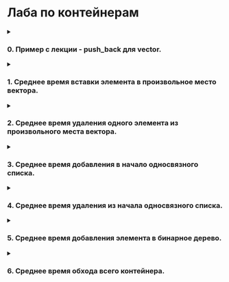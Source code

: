 # Лаба по контейнерам
<details>
<summary><h3>0. Пример с лекции - push_back для vector.</h3></summary>
    
График: capacity и size от i (номера итерации).
```C++
#include <iostream>
#include <fstream>
#include <vector>


int main() {
    std::vector<int> v;
    std::ofstream f("0.csv", std::ios::out);
    for (int i = 0; i < 1024; i++) {
        v.push_back(i);
        if (i % 50 == 0) {
            unsigned int cap = v.capacity();
            unsigned int s = v.size();
            f << i << " " << cap << " " << s << "\n";
        }
    }
}
```
![Зависимость размеров вектора](0.png)
</details>

<details>
<summary><h3>1. Среднее время вставки элемента в произвольное место вектора.</h3></summary>
Реализуйте для своего контейнера insert, измерьте среднее время для различного размера контейнера (size) при вставке в произвольное место, сравните со стандартным контейнером. График: среднее время вставки для vector и subvector от size. Определить асимптотику.

subvector:
```C++
#include <iostream>
#include <fstream>
#include <random>
#include <chrono>

double get_time() {
    return std::chrono::duration_cast<std::chrono::microseconds>
                   (std::chrono::steady_clock::now().time_since_epoch()).count() / 1e6;
}

struct subvector {
    int *mas;
    unsigned int top;
    unsigned int capacity;
};

bool init(subvector* sv) {
    sv -> mas = NULL;
    sv -> top = 0;
    sv -> capacity = 0;
    return true;
}

bool resize(subvector* sv, unsigned int new_capacity) {
    sv -> capacity = new_capacity;
    return true;
}

bool push_back(subvector* sv, int d) {
    sv -> top += 1;
    if (sv -> top - 1 == 0) {
        if (sv -> capacity == 0) {
            sv -> capacity = 1;
            int* new_mas = new int[sv -> capacity];
            delete[] sv -> mas;
            sv -> mas = new_mas;
        }
        (sv -> mas)[sv -> top - 1] = d;
    }
    else if (sv -> top > sv -> capacity) {
        unsigned int cur_cap = sv -> capacity;
        resize(sv, cur_cap * 2);
        int* new_mas = new int[sv -> capacity];
        for (unsigned int i = 0; i < (sv -> top - 1); i++) {
            new_mas[i] = (sv -> mas)[i];
        }
        delete[] sv -> mas;
        sv -> mas = new_mas;
        (sv -> mas)[sv -> top - 1] = d;
    }
    else {
        (sv -> mas)[sv -> top - 1] = d;
    }
    return true;
}

bool insert(subvector* sv, int d, int i) {
    sv -> top += 1;
    if (sv -> top - 1 == 0) {
        if (sv -> capacity == 0) {
            sv -> capacity = 1;
            int* new_mas = new int[sv -> capacity];
            delete[] sv -> mas;
            sv -> mas = new_mas;
        }
        (sv -> mas)[sv -> top - 1] = d;
    }
    else if (sv -> top > sv -> capacity) {
        unsigned int cur_cap = sv -> capacity;
        resize(sv, cur_cap * 2);
        int* new_mas = new int[sv -> capacity];
        for (unsigned int k = 0; k < i; k++) {
            new_mas[k] = (sv -> mas)[k];
        }
        new_mas[i] = d;
        std::cout <<"here";
        for (unsigned int k = i + 1; k < (sv->top - 1); k++) {
            new_mas[k] = (sv->mas)[k - 1];
        }
        delete[] sv -> mas;
        sv -> mas = new_mas;
    }
    else {
        int* new_mas = new int[sv -> capacity];
        for (unsigned int k = 0; k < i; k++) {
            new_mas[k] = (sv -> mas)[k];
        }
        new_mas[i] = d;
        for (unsigned int k = i + 1; k < (sv->top - 1); k++) {
            new_mas[k] = (sv->mas)[k - 1];
        }
        delete[] sv -> mas;
        sv -> mas = new_mas;
    }
    return true;
}

int main() {
    std::ofstream f("1_2.csv", std::ios::out);
    subvector *s;
    init(s);
    for (int i = 0; i < 102400; i++) {
        push_back(s, 1);
        if (i % 500 == 0) {
            unsigned int x = rand() % (i + 1);
            auto start = get_time();
            insert(s, 2, x);
            auto finish = get_time();
            auto time = finish - start;
            f << s->top << " " << time << "\n";
        }
    }
}
```
![1 subvector](1_2.png)
    
для std::vector:
сложность: O(n)
```C++
#include <iostream>
#include <fstream>
#include <vector>
#include <random>
#include <chrono>

double get_time() {
    return std::chrono::duration_cast<std::chrono::microseconds>
                   (std::chrono::steady_clock::now().time_since_epoch()).count() / 1e6;
}

int main() {
    std::vector<int> v;
    std::ofstream f("1_1.csv", std::ios::out);
    for (unsigned int i = 0; i < 102400; i++) {
        v.push_back(i);
        unsigned int x = rand() % (i + 1);
        if (i % 500 == 0) {
            auto start = get_time();
            v.insert(v.begin() + x, i);
            auto finish = get_time();
            auto time = finish - start;
            f << v.size() << " " << time << "\n";
        }
    }
}
```
![1 vector](1_1.png)
</details>

<details>
<summary><h3>2. Среднее время удаления одного элемента из произвольного места вектора.</h3></summary>
Реализуйте для своего контейнера erase, измерьте среднее время для различного размера контейнера (size) при вставке в произвольное место, сравните со стандартным контейнером. График: среднее время удаления для vector и subvector от size. Определить асимптотику.

subvector:
```C++
#include <iostream>
#include <fstream>
#include <random>
#include <chrono>

double get_time() {
    return std::chrono::duration_cast<std::chrono::microseconds>
                   (std::chrono::steady_clock::now().time_since_epoch()).count() / 1e6;
}

struct subvector {
    int *mas;
    unsigned int top;
    unsigned int capacity;
};

bool init(subvector* sv) {
    sv -> mas = NULL;
    sv -> top = 0;
    sv -> capacity = 0;
    return true;
}

bool resize(subvector* sv, unsigned int new_capacity) {
    sv -> capacity = new_capacity;
    return true;
}

bool push_back(subvector* sv, int d) {
    sv -> top += 1;
    if (sv -> top - 1 == 0) {
        if (sv -> capacity == 0) {
            sv -> capacity = 1;
            int* new_mas = new int[sv -> capacity];
            delete[] sv -> mas;
            sv -> mas = new_mas;
        }
        (sv -> mas)[sv -> top - 1] = d;
    }
    else if (sv -> top > sv -> capacity) {
        unsigned int cur_cap = sv -> capacity;
        resize(sv, cur_cap * 2);
        int* new_mas = new int[sv -> capacity];
        for (unsigned int i = 0; i < (sv -> top - 1); i++) {
            new_mas[i] = (sv -> mas)[i];
        }
        delete[] sv -> mas;
        sv -> mas = new_mas;
        (sv -> mas)[sv -> top - 1] = d;
    }
    else {
        (sv -> mas)[sv -> top - 1] = d;
    }
    return true;
}

bool erase(subvector* sv, int i) {
    sv -> top -= 1;
    if (sv->top + 1 == 0) {
        sv->top = 0;
    }
    else if (sv -> top > sv -> capacity) {
        unsigned int cur_cap = sv -> capacity;
        resize(sv, cur_cap * 2);
        int* new_mas = new int[sv -> capacity];
        for (unsigned int k = 0; k < (sv->top); k++) {
            if (k == i) continue;
            new_mas[k] = (sv -> mas)[k];
        }
        delete[] sv -> mas;
        sv -> mas = new_mas;
    }
    else {
        int* new_mas = new int[sv -> capacity];
        for (unsigned int k = 0; k < (sv->top); k++) {
            if (k == i) continue;
            new_mas[k] = (sv -> mas)[k];
        }
        delete[] sv -> mas;
        sv -> mas = new_mas;
    }
    return true;
}

int main() {
    std::ofstream f("2_2.csv", std::ios::out);
    subvector *s;
    init(s);
    for (int i = 0; i < 102400; i++) {
        push_back(s, 1);
        if (i % 500 == 0) {
            unsigned int x = rand() % (i + 1);
            auto start = get_time();
            erase(s, x);
            auto finish = get_time();
            auto time = finish - start;
            f << s->top << " " << time << "\n";
        }
    }
}
```
![2 subvector](2_2.png)

для std::vector:
сложность: O(n)

```C++
#include <iostream>
#include <fstream>
#include <vector>
#include <random>
#include <chrono>

double get_time() {
    return std::chrono::duration_cast<std::chrono::microseconds>
                   (std::chrono::steady_clock::now().time_since_epoch()).count() / 1e6;
}

int main() {
    std::vector<int> v;
    std::ofstream f("2_1.csv", std::ios::out);
    for (unsigned int i = 0; i < 102400; i++) {
        v.push_back(i);
        if (i % 500 == 0) {
            unsigned int x = rand() % (i + 1);
            auto start = get_time();
            v.erase(v.begin() + x);
            auto finish = get_time();
            auto time = finish - start;
            f << v.size() << " " << time << "\n";
        }
    }
}
```
![2 vector](2_1.png)
</details>

<details>
<summary><h3>3. Среднее время добавления в начало односвязного списка.</h3></summary>
График: среднее время работы push_front для list, forward_list и subforward_list от size. Определить асимптотику.
    
для std::list и std::forward_list:
сложность: O(1)
```C++
#include <fstream>
#include <random>
#include <chrono>
#include <list>
#include <forward_list>

double get_time() {
    return std::chrono::duration_cast<std::chrono::microseconds>
                   (std::chrono::steady_clock::now().time_since_epoch()).count() / 1e6;
}

int main() {
    std::list<int> l;
    std::forward_list<int> fl;
    std::ofstream f1("3_1.csv", std::ios::out);
    std::ofstream f2("3_2.csv", std::ios::out);
    for (unsigned int i = 0; i < 102400; i++) {

        if (i % 500 == 0) {
            auto start1 = get_time();
            l.push_front(i);
            auto finish1 = get_time();
            auto time1 = finish1 - start1;
            f1 << l.size() << " " << time1 << "\n";

            auto start2 = get_time();
            fl.push_front(i);
            auto finish2 = get_time();
            auto time2 = finish2 - start2;
            f2 << l.size() << " " << time2 << "\n";
            continue;
        }
        l.push_front(i);
        fl.push_front(i);
    }
}
```
![3 list](3_1.png)
![3 forward](3_2.png)
</details>

<details>
<summary><h3>4. Среднее время удаления из начала односвязного списка.</h3></summary>
График: среднее время работы pop_front для list, forward_list и subforward_list от size. Определить асимптотику.

для std::list и std::forward_list:
```C++
#include <fstream>
#include <random>
#include <chrono>
#include <list>
#include <forward_list>

double get_time() {
    return std::chrono::duration_cast<std::chrono::microseconds>
                   (std::chrono::steady_clock::now().time_since_epoch()).count() / 1e6;
}

int main() {
    std::list<int> l;
    std::forward_list<int> fl;
    std::ofstream f1("4_1.csv", std::ios::out);
    std::ofstream f2("4_2.csv", std::ios::out);
    for (unsigned int i = 0; i < 102400; i++) {
        l.push_front(i);
        fl.push_front(i);
        if (i % 500 == 0) {
            auto start1 = get_time();
            l.pop_front();
            auto finish1 = get_time();
            auto time1 = finish1 - start1;
            f1 << l.size() << " " << time1 << "\n";

            auto start2 = get_time();
            fl.pop_front();
            auto finish2 = get_time();
            auto time2 = finish2 - start2;
            f2 << l.size() << " " << time2 << "\n";
        }
    }
}
```
![4 list](4_1.png)
![4 forward](4_2.png)
</details>

<details>
<summary><h3>5. Среднее время добавления элемента в бинарное дерево.</h3></summary>
График: среднее время работы insert для set, map, multiset и multimap от size. Определить асимптотику.
    
```C++
#include <fstream>
#include <random>
#include <chrono>
#include <set>
#include <map>


double get_time() {
    return std::chrono::duration_cast<std::chrono::microseconds>
                   (std::chrono::steady_clock::now().time_since_epoch()).count() / 1e6;
}

int main() {
    std::set<int> s;
    std::map<int, int> m;
    std::multiset<int> ms;
    std::multimap<int, int> mm;
    std::ofstream f1("5_1.csv", std::ios::out);
    std::ofstream f2("5_2.csv", std::ios::out);
    std::ofstream f3("5_3.csv", std::ios::out);
    std::ofstream f4("5_4.csv", std::ios::out);

    bool record = false;
    auto start1 = get_time();
    auto start2 = get_time();
    auto start3 = get_time();
    auto start4 = get_time();

    for (unsigned int i = 0; i < 102400; i++) {
        if (!record) {
            start1 = get_time();
            start2 = get_time();
            start3 = get_time();
            start4 = get_time();
            record = true;
        }
        s.insert(i);
        ms.insert(i);
        m.insert({i, i});
        mm.insert({i, i});
        if (i != 0 and i % 500 == 0) {
            auto finish1 = get_time();
            auto finish2 = get_time();
            auto finish3 = get_time();
            auto finish4 = get_time();

            auto time1 = (finish1 - start1) / 500;
            auto time2 = (finish2 - start2) / 500;
            auto time3 = (finish3 - start3) / 500;
            auto time4 = (finish4 - start4) / 500;

            f1 << s.size() << " " << time1 << "\n";
            f2 << ms.size() << " " << time2 << "\n";
            f3 << m.size() << " " << time3 << "\n";
            f4 << mm.size() << " " << time4 << "\n";

            record = false;
        }
    }
}
```
![5 set](5_1.png)
![5 map](5_2.png)
![5 multiset](5_3.png)
![5 multimap](5_4.png)
</details>

<details>
<summary><h3>6. Среднее время обхода всего контейнера. </h3></summary>
Обход это довольно абстрактная концепция, на практике ее проще всего замерить на простых арифметических операциях за О(1). То есть, например, увеличить на единицу каждый элемент контейнера. Если там делать что-то долгое, вроде вывода на экран, то эта долгая операция может замаскировать реальное время самого обхода, то есть изменения и разыменования итератора. Этот пункт можно делать без рукописных контейнеров, самое интересное для вас будет на стандартных. Тут есть место для экспериментов в коде - например, чтобы не дублировать одну и ту же последовательность одинаковых действий для стопки разных контейнеров, можно попробовать воспользоваться шаблонами. График: среднее время обхода vector, forward_list, list, map, set от размера контейнера.


```C++
#include <fstream>
#include <random>
#include <chrono>
#include <set>
#include <map>
#include <forward_list>
#include <list>


double get_time() {
    return std::chrono::duration_cast<std::chrono::microseconds>
                   (std::chrono::steady_clock::now().time_since_epoch()).count() / 1e6;
}

int main() {
    std::vector<int> v;
    std::forward_list<int> fl;
    std::list<int> l;
    std::map<int, int> m;
    std::set<int> s;

    std::ofstream f1("6_1.csv", std::ios::out);
    std::ofstream f2("6_2.csv", std::ios::out);
    std::ofstream f3("6_3.csv", std::ios::out);
    std::ofstream f4("6_4.csv", std::ios::out);
    std::ofstream f5("6_5.csv", std::ios::out);

    for (unsigned int i = 0; i < 102400; i++) {
        v.push_back(i);
        fl.push_front(i);
        l.push_front(i);
        m.insert({i, i});
        s.insert(i);
        if (i % 500 == 0) {
            auto start1 = get_time();
            for (unsigned k = 0; k < v.size(); k++) {
                v[k]++;
            }
            auto finish1 = get_time();
            auto time1 = finish1 - start1;
            f1 << v.size() << " " << time1 << "\n";

            auto start2 = get_time();
            for (int n: fl) {
                n++;
            }
            auto finish2 = get_time();
            auto time2 = finish2 - start2;
            f2 << i << " " << time2 << "\n";

            auto start3 = get_time();
            for (int n: l) {
                n++;
            }
            auto finish3 = get_time();
            auto time3 = finish3 - start3;
            f3 << i << " " << time3 << "\n";

            auto start4 = get_time();
            for (auto& [key, value] : m) {
                value++;
            }
            auto finish4 = get_time();
            auto time4 = finish4 - start4;
            f4 << i << " " << time4 << "\n";

            auto start5 = get_time();
            for (int n : s) {
                n++;
            }
            auto finish5 = get_time();
            auto time5 = finish5 - start5;
            f5 << s.size() << " " << time5 << "\n";
        }
    }
}
```
![6 vector](6_1.png)
![6 forward_list](6_2.png)
![6 list](6_3.png)
![6 map](6_4.png)
![6 set](6_5.png)

</details>
